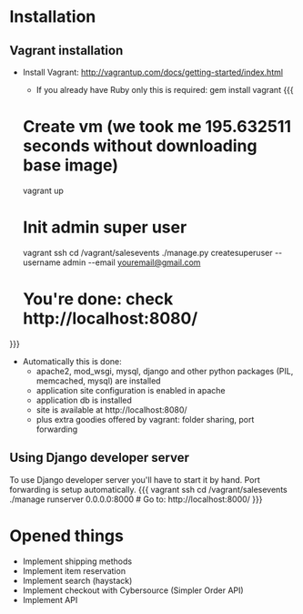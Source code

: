 # Installation

## Vagrant installation
 * Install Vagrant: http://vagrantup.com/docs/getting-started/index.html
    - If you already have Ruby only this is required: gem install vagrant
{{{
    # Create vm (we took me 195.632511 seconds without downloading base image)
    vagrant up

    # Init admin super user
    vagrant ssh
    cd /vagrant/salesevents
    ./manage.py createsuperuser --username admin --email youremail@gmail.com

    # You're done: check http://localhost:8080/
}}}
 
 * Automatically this is done:
    - apache2, mod_wsgi, mysql, django and other python packages (PIL, memcached, mysql) are installed
    - application site configuration is enabled in apache
    - application db is installed
    - site is available at http://localhost:8080/
    - plus extra goodies offered by vagrant: folder sharing, port forwarding

## Using Django developer server
To use Django developer server you'll have to start it by hand. Port forwarding is setup automatically.
{{{
    vagrant ssh
    cd /vagrant/salesevents
    ./manage runserver 0.0.0.0:8000
    # Go to: http://localhost:8000/
}}}


# Opened things
 * Implement shipping methods
 * Implement item reservation
 * Implement search (haystack)
 * Implement checkout with Cybersource (Simpler Order API)
 * Implement API
